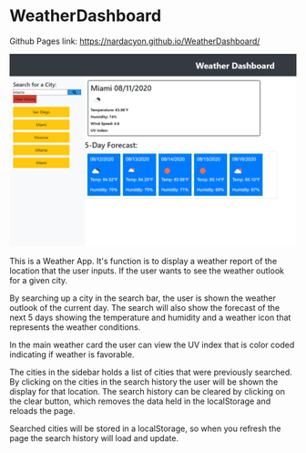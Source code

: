 # WeatherDashboard

Github Pages link: https://nardacyon.github.io/WeatherDashboard/

![](./assets/dashboardps.png)

This is a Weather App. It's function is to display a weather report of the location that the user inputs. If the user wants to see the weather outlook for a given city. 

By searching up a city in the search bar, the user is shown the weather outlook of the current day. The search will also show the forecast of the next 5 days showing the temperature and humidity and a weather icon that represents the weather conditions. 

In the main weather card the user can view the UV index that is color coded indicating if weather is favorable.

The cities in the sidebar holds a list of cities that were previously searched. By clicking on the cities in the search history the user will be shown the display for that location. The search history can be cleared by clicking on the clear button, which removes the data held in the localStorage and reloads the page. 

Searched cities will be stored in a localStorage, so when you refresh the page the search history will load and update.

